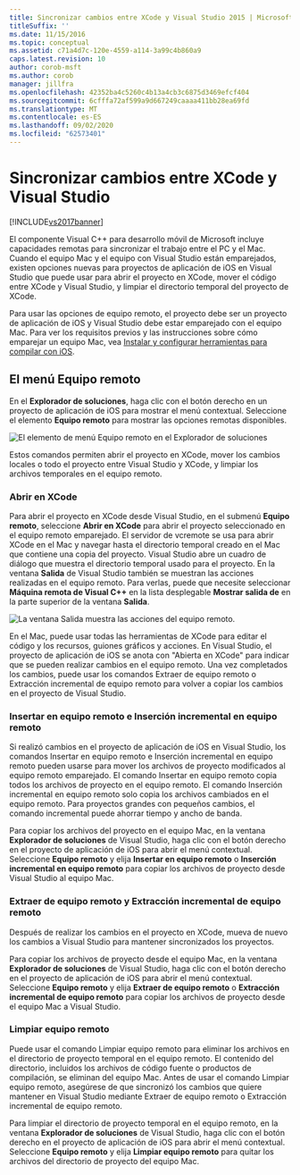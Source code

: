 ```yaml
---
title: Sincronizar cambios entre XCode y Visual Studio 2015 | Microsoft Docs
titleSuffix: ''
ms.date: 11/15/2016
ms.topic: conceptual
ms.assetid: c71a4d7c-120e-4559-a114-3a99c4b860a9
caps.latest.revision: 10
author: corob-msft
ms.author: corob
manager: jillfra
ms.openlocfilehash: 42352ba4c5260c4b13a4cb3c6875d3469efcf404
ms.sourcegitcommit: 6cfffa72af599a9d667249caaaa411bb28ea69fd
ms.translationtype: MT
ms.contentlocale: es-ES
ms.lasthandoff: 09/02/2020
ms.locfileid: "62573401"
---
```

# <a name="sync-changes-between-xcode-and-visual-studio"></a>Sincronizar cambios entre XCode y Visual Studio
[!INCLUDE[vs2017banner](../includes/vs2017banner.md)]

El componente Visual C++ para desarrollo móvil de Microsoft incluye capacidades remotas para sincronizar el trabajo entre el PC y el Mac. Cuando el equipo Mac y el equipo con Visual Studio están emparejados, existen opciones nuevas para proyectos de aplicación de iOS en Visual Studio que puede usar para abrir el proyecto en XCode, mover el código entre XCode y Visual Studio, y limpiar el directorio temporal del proyecto de XCode.

 Para usar las opciones de equipo remoto, el proyecto debe ser un proyecto de aplicación de iOS y Visual Studio debe estar emparejado con el equipo Mac. Para ver los requisitos previos y las instrucciones sobre cómo emparejar un equipo Mac, vea [Instalar y configurar herramientas para compilar con iOS](../cross-platform/install-and-configure-tools-to-build-using-ios.md).

## <a name="the-remote-machine-menu"></a>El menú Equipo remoto
 En el **Explorador de soluciones**, haga clic con el botón derecho en un proyecto de aplicación de iOS para mostrar el menú contextual. Seleccione el elemento **Equipo remoto** para mostrar las opciones remotas disponibles.

 ![El elemento de menú Equipo remoto en el Explorador de soluciones](../cross-platform/media/cppmdd-u2-remotemachine-menu.jpg "CPPMDD_U2_RemoteMachine_Menu")

 Estos comandos permiten abrir el proyecto en XCode, mover los cambios locales o todo el proyecto entre Visual Studio y XCode, y limpiar los archivos temporales en el equipo remoto.

### <a name="open-in-xcode"></a>Abrir en XCode
 Para abrir el proyecto en XCode desde Visual Studio, en el submenú **Equipo remoto**, seleccione **Abrir en XCode** para abrir el proyecto seleccionado en el equipo remoto emparejado. El servidor de vcremote se usa para abrir XCode en el Mac y navegar hasta el directorio temporal creado en el Mac que contiene una copia del proyecto. Visual Studio abre un cuadro de diálogo que muestra el directorio temporal usado para el proyecto. En la ventana **Salida** de Visual Studio también se muestran las acciones realizadas en el equipo remoto. Para verlas, puede que necesite seleccionar **Máquina remota de Visual C++** en la lista desplegable **Mostrar salida de** en la parte superior de la ventana **Salida**.

 ![La ventana Salida muestra las acciones del equipo remoto.](../cross-platform/media/cppmdd-u2-remotemachine-output.png "CPPMDD_U2_RemoteMachine_Output")

 En el Mac, puede usar todas las herramientas de XCode para editar el código y los recursos, guiones gráficos y acciones. En Visual Studio, el proyecto de aplicación de iOS se anota con "Abierta en XCode" para indicar que se pueden realizar cambios en el equipo remoto. Una vez completados los cambios, puede usar los comandos Extraer de equipo remoto o Extracción incremental de equipo remoto para volver a copiar los cambios en el proyecto de Visual Studio.

### <a name="push-to-remote-and-incremental-push-to-remote"></a>Insertar en equipo remoto e Inserción incremental en equipo remoto
 Si realizó cambios en el proyecto de aplicación de iOS en Visual Studio, los comandos Insertar en equipo remoto e Inserción incremental en equipo remoto pueden usarse para mover los archivos de proyecto modificados al equipo remoto emparejado. El comando Insertar en equipo remoto copia todos los archivos de proyecto en el equipo remoto. El comando Inserción incremental en equipo remoto solo copia los archivos cambiados en el equipo remoto. Para proyectos grandes con pequeños cambios, el comando incremental puede ahorrar tiempo y ancho de banda.

 Para copiar los archivos del proyecto en el equipo Mac, en la ventana **Explorador de soluciones** de Visual Studio, haga clic con el botón derecho en el proyecto de aplicación de iOS para abrir el menú contextual. Seleccione **Equipo remoto** y elija **Insertar en equipo remoto** o **Inserción incremental en equipo remoto** para copiar los archivos de proyecto desde Visual Studio al equipo Mac.

### <a name="pull-from-remote-and-incremental-pull-from-remote"></a>Extraer de equipo remoto y Extracción incremental de equipo remoto
 Después de realizar los cambios en el proyecto en XCode, mueva de nuevo los cambios a Visual Studio para mantener sincronizados los proyectos.

 Para copiar los archivos de proyecto desde el equipo Mac, en la ventana **Explorador de soluciones** de Visual Studio, haga clic con el botón derecho en el proyecto de aplicación de iOS para abrir el menú contextual. Seleccione **Equipo remoto** y elija **Extraer de equipo remoto** o **Extracción incremental de equipo remoto** para copiar los archivos de proyecto desde el equipo Mac a Visual Studio.

### <a name="clean-remote"></a>Limpiar equipo remoto
 Puede usar el comando Limpiar equipo remoto para eliminar los archivos en el directorio de proyecto temporal en el equipo remoto. El contenido del directorio, incluidos los archivos de código fuente o productos de compilación, se eliminan del equipo Mac. Antes de usar el comando Limpiar equipo remoto, asegúrese de que sincronizó los cambios que quiere mantener en Visual Studio mediante Extraer de equipo remoto o Extracción incremental de equipo remoto.

 Para limpiar el directorio de proyecto temporal en el equipo remoto, en la ventana **Explorador de soluciones** de Visual Studio, haga clic con el botón derecho en el proyecto de aplicación de iOS para abrir el menú contextual. Seleccione **Equipo remoto** y elija **Limpiar equipo remoto** para quitar los archivos del directorio de proyecto del equipo Mac.
